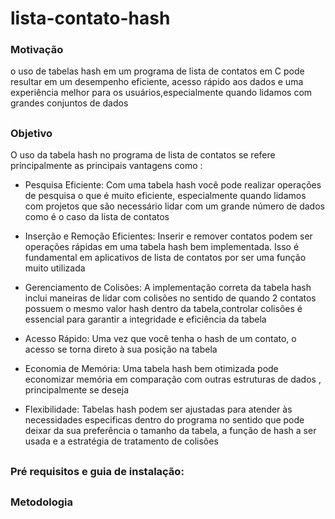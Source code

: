 # lista-contato-hash

### Motivação 
o uso de tabelas hash em um programa de lista de contatos em C pode resultar em um desempenho eficiente, acesso rápido aos dados e uma experiência melhor para os usuários,especialmente quando lidamos com grandes conjuntos de dados

##

### Objetivo
O uso da tabela hash no programa de lista de contatos se refere principalmente as principais vantagens como :

* Pesquisa Eficiente: Com uma tabela hash você pode realizar operações de pesquisa o que é muito eficiente, especialmente quando lidamos com projetos que são necessário lidar com um grande número de dados como é o caso da lista de contatos

* Inserção e Remoção Eficientes: Inserir e remover contatos podem ser operações rápidas em uma tabela hash bem implementada. Isso é fundamental em aplicativos de lista de contatos por ser uma função muito utilizada

* Gerenciamento de Colisões: A implementação correta da tabela hash inclui maneiras de lidar com colisões no sentido de quando 2 contatos possuem o mesmo valor hash dentro da tabela,controlar colisões é essencial para garantir a integridade e eficiência da tabela

* Acesso Rápido: Uma vez que você tenha o hash de um contato, o acesso se torna direto à sua posição na tabela

* Economia de Memória: Uma tabela hash bem otimizada pode economizar memória em comparação com outras estruturas de dados , principalmente se deseja 

* Flexibilidade: Tabelas hash podem ser ajustadas para atender às necessidades especificas dentro do programa no sentido que pode deixar da sua preferência o tamanho da tabela, a função de hash a ser usada e a estratégia de tratamento de colisões

##

### Pré requisitos e guia de instalação:


##

### Metodologia 
